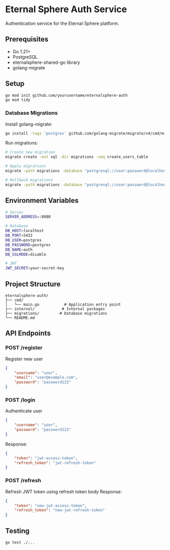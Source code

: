 # Eternal Sphere Auth Service

Authentication service for the Eternal Sphere platform.

## Prerequisites
- Go 1.21+
- PostgreSQL
- eternalsphere-shared-go library
- golang-migrate

## Setup

```bash
go mod init github.com/yourusername/eternalsphere-auth
go mod tidy
```

### Database Migrations
Install golang-migrate:
```bash
go install -tags 'postgres' github.com/golang-migrate/migrate/v4/cmd/migrate@latest
```

Run migrations:
```bash
# Create new migration
migrate create -ext sql -dir migrations -seq create_users_table

# Apply migrations
migrate -path migrations -database "postgresql://user:password@localhost:5432/dbname?sslmode=disable" up

# Rollback migrations
migrate -path migrations -database "postgresql://user:password@localhost:5432/dbname?sslmode=disable" down
```

## Environment Variables
```bash
# Server
SERVER_ADDRESS=:8080

# Database
DB_HOST=localhost
DB_PORT=5432
DB_USER=postgres
DB_PASSWORD=postgres
DB_NAME=auth
DB_SSLMODE=disable

# JWT
JWT_SECRET=your-secret-key
```

## Project Structure
```
eternalsphere-auth/
├── cmd/
│   └── main.go           # Application entry point
├── internal/            # Internal packages
├── migrations/         # Database migrations
└── README.md
```

## API Endpoints

### POST /register
Register new user
```json
{
    "username": "user",
    "email": "user@example.com",
    "password": "password123"
}
```

### POST /login
Authenticate user
```json
{
    "username": "user",
    "password": "password123"
}
```
Response:
```json
{
    "token": "jwt-access-token",
    "refresh_token": "jwt-refresh-token"
}
```

### POST /refresh
Refresh JWT token using refresh token body
Response:
```json
{
    "token": "new-jwt-access-token",
    "refresh_token": "new-jwt-refresh-token"
}
```

## Testing
```bash
go test ./...
```